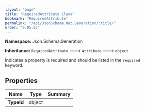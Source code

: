 ```yaml
---
layout: "page"
title: "RequiredAttribute Class"
bookmark: "RequiredAttribute"
permalink: "/api/JsonSchema.Net.Generation/:title/"
order: "9.05.55"
---
```

**Namespace:** Json.Schema.Generation

**Inheritance:**
`RequiredAttribute`
 🡒 
`Attribute`
 🡒 
`object`

Indicates a property is required and should be listed in the
`required` keyword.

## Properties

| Name | Type | Summary |
|---|---|---|
| **TypeId** | object |  |

